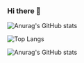 ### Hi there 👋

<!--
**AryaMoghaddam/aryamoghaddam** is a ✨ _special_ ✨ repository because its `README.md` (this file) appears on your GitHub profile.

Here are some ideas to get you started:

- 🔭 I’m currently working on ...
- 🌱 I’m currently learning ...
- 👯 I’m looking to collaborate on ...
- 🤔 I’m looking for help with ...
- 💬 Ask me about ...
- 📫 How to reach me: ...
- 😄 Pronouns: ...
- ⚡ Fun fact: ...
-->

![Anurag's GitHub stats](https://github-readme-stats.vercel.app/api?username=aryamoghaddam&show_icons=true&theme=radical)

![Top Langs](https://github-readme-stats.vercel.app/api/top-langs/?username=aryamoghaddam&layout=compact)

![Anurag's GitHub stats](https://github-readme-stats.vercel.app/api?username=aryamoghaddam_icons=true&theme=radical)

